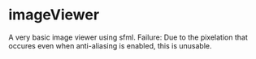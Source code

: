 # imageViewer
A very basic image viewer using sfml. 
Failure: Due to the pixelation that occures even when anti-aliasing is enabled, this is unusable.
